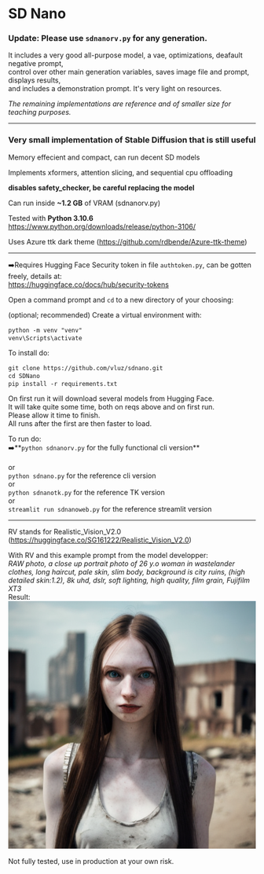 # SD Nano
### **Update:** Please use `sdnanorv.py` for any generation. 
It includes a very good all-purpose model, a vae, optimizations, deafault negative prompt,
<br>
control over other main generation variables, saves image file and prompt, displays results, 
<br>
and includes a demonstration prompt. It's very light on resources.

_The remaining implementations are reference and of smaller size for teaching purposes._

<hr>

### Very small implementation of Stable Diffusion that is still useful

Memory effecient and compact, can run decent SD models

Implements xformers, attention slicing, and sequential cpu offloading

**disables safety_checker, be careful replacing the model**

Can run inside **~1.2 GB** of VRAM (sdnanorv.py)

Tested with **Python 3.10.6** https://www.python.org/downloads/release/python-3106/

Uses Azure ttk dark theme (https://github.com/rdbende/Azure-ttk-theme)

<hr>

➡️Requires Hugging Face Security token in file `authtoken.py`, can be gotten freely, details at:
<br>
https://huggingface.co/docs/hub/security-tokens

Open a command prompt and `cd` to a new directory of your choosing:

(optional; recommended) Create a virtual environment with:
```
python -m venv "venv"
venv\Scripts\activate
```

To install do:
```
git clone https://github.com/vluz/sdnano.git
cd SDNano
pip install -r requirements.txt
```

On first run it will download several models from Hugging Face.
<br>
It will take quite some time, both on reqs above and on first run.
<br>
Please allow it time to finish.
<br>
All runs after the first are then faster to load.

To run do:<br>
➡️**`python sdnanorv.py` for the fully functional cli version**
<br>
<br>or<br>
`python sdnano.py` for the reference cli version
<br>or<br>
`python sdnanotk.py` for the reference TK version
<br>or<br>
`streamlit run sdnanoweb.py` for the reference streamlit version

<hr>

RV stands for Realistic_Vision_V2.0 (https://huggingface.co/SG161222/Realistic_Vision_V2.0)

With RV and this example prompt from the model developper: <br>
*RAW photo, a close up portrait photo of 26 y.o woman in wastelander clothes, long haircut, pale skin, slim body, background is city ruins, (high detailed skin:1.2), 8k uhd, dslr, soft lighting, high quality, film grain, Fujifilm XT3*<br>
Result:<br>
![Generation result](20230527-095756.png?raw=true "Result")


Not fully tested, use in production at your own risk.
